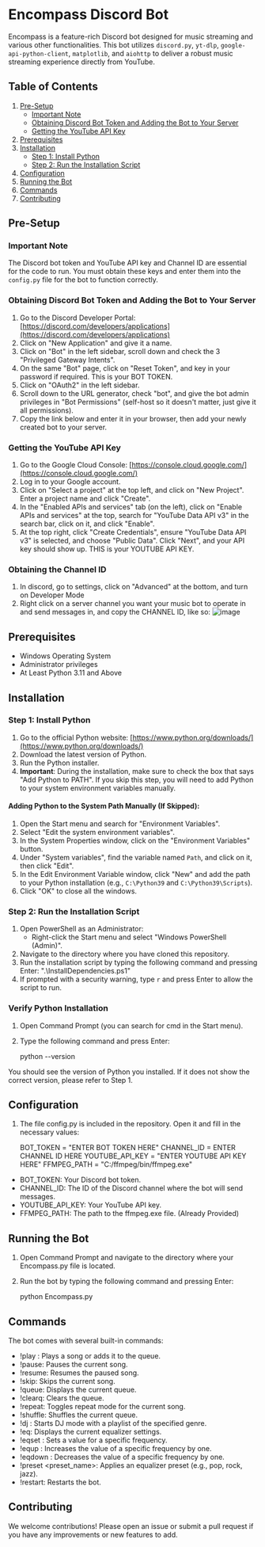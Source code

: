 # Encompass Discord Bot

Encompass is a feature-rich Discord bot designed for music streaming and various other functionalities. This bot utilizes `discord.py`, `yt-dlp`, `google-api-python-client`, `matplotlib`, and `aiohttp` to deliver a robust music streaming experience directly from YouTube.

## Table of Contents

1. [Pre-Setup](#pre-setup)
   - [Important Note](#important-note)
   - [Obtaining Discord Bot Token and Adding the Bot to Your Server](#obtaining-discord-bot-token-and-adding-the-bot-to-your-server)
   - [Getting the YouTube API Key](#getting-the-youtube-api-key)
2. [Prerequisites](#prerequisites)
3. [Installation](#installation)
   - [Step 1: Install Python](#step-1-install-python)
   - [Step 2: Run the Installation Script](#step-2-run-the-installation-script)
4. [Configuration](#configuration)
5. [Running the Bot](#running-the-bot)
6. [Commands](#commands)
7. [Contributing](#contributing)

## Pre-Setup

### Important Note

The Discord bot token and YouTube API key and Channel ID are essential for the code to run. You must obtain these keys and enter them into the `config.py` file for the bot to function correctly.

### Obtaining Discord Bot Token and Adding the Bot to Your Server

1. Go to the Discord Developer Portal: [https://discord.com/developers/applications](https://discord.com/developers/applications)
2. Click on "New Application" and give it a name.
3. Click on "Bot" in the left sidebar, scroll down and check the 3 "Privileged Gateway Intents".
4. On the same "Bot" page, click on "Reset Token", and key in your password if required. This is your BOT TOKEN.
5. Click on "OAuth2" in the left sidebar.
6. Scroll down to the URL generator, check "bot", and give the bot admin privileges in "Bot Permissions" (self-host so it doesn't matter, just give it all permissions).
7. Copy the link below and enter it in your browser, then add your newly created bot to your server.

### Getting the YouTube API Key

1. Go to the Google Cloud Console: [https://console.cloud.google.com/](https://console.cloud.google.com/)
2. Log in to your Google account.
3. Click on "Select a project" at the top left, and click on "New Project". Enter a project name and click "Create".
4. In the "Enabled APIs and services" tab (on the left), click on "Enable APIs and services" at the top, search for "YouTube Data API v3" in the search bar, click on it, and click "Enable".
5. At the top right, click "Create Credentials", ensure "YouTube Data API v3" is selected, and choose "Public Data". Click "Next", and your API key should show up. THIS is your YOUTUBE API KEY.

### Obtaining the Channel ID
1. In discord, go to settings, click on "Advanced" at the bottom, and turn on Developer Mode
2. Right click on a server channel you want your music bot to operate in and send messages in, and copy the CHANNEL ID, like so:
![image](https://github.com/Iimboo/Encompass-Discord-Bot/assets/171655348/8a6be135-c4d2-4133-843f-14115d4aabc1)


## Prerequisites

- Windows Operating System
- Administrator privileges
- At Least Python 3.11 and Above

## Installation

### Step 1: Install Python

1. Go to the official Python website: [https://www.python.org/downloads/](https://www.python.org/downloads/)
2. Download the latest version of Python.
3. Run the Python installer.
4. **Important**: During the installation, make sure to check the box that says "Add Python to PATH". If you skip this step, you will need to add Python to your system environment variables manually.

#### Adding Python to the System Path Manually (If Skipped):

1. Open the Start menu and search for "Environment Variables".
2. Select "Edit the system environment variables".
3. In the System Properties window, click on the "Environment Variables" button.
4. Under "System variables", find the variable named `Path`, and click on it, then click "Edit".
5. In the Edit Environment Variable window, click "New" and add the path to your Python installation (e.g., `C:\Python39` and `C:\Python39\Scripts`).
6. Click "OK" to close all the windows.

### Step 2: Run the Installation Script

1. Open PowerShell as an Administrator:
   - Right-click the Start menu and select "Windows PowerShell (Admin)".
2. Navigate to the directory where you have cloned this repository.
3. Run the installation script by typing the following command and pressing Enter: ".\InstallDependencies.ps1"
4. If prompted with a security warning, type `r` and press Enter to allow the script to run.

### Verify Python Installation

1. Open Command Prompt (you can search for cmd in the Start menu).
2. Type the following command and press Enter:

    python --version

You should see the version of Python you installed. If it does not show the correct version, please refer to Step 1.

## Configuration

1. The file config.py is included in the repository. Open it and fill in the necessary values:

    BOT_TOKEN = "ENTER BOT TOKEN HERE"
    CHANNEL_ID = ENTER CHANNEL ID HERE
    YOUTUBE_API_KEY = "ENTER YOUTUBE API KEY HERE"
    FFMPEG_PATH = "C:/ffmpeg/bin/ffmpeg.exe"

- BOT_TOKEN: Your Discord bot token.
- CHANNEL_ID: The ID of the Discord channel where the bot will send messages.
- YOUTUBE_API_KEY: Your YouTube API key.
- FFMPEG_PATH: The path to the ffmpeg.exe file. (Already Provided)

## Running the Bot

1. Open Command Prompt and navigate to the directory where your Encompass.py file is located.
2. Run the bot by typing the following command and pressing Enter:

    python Encompass.py

## Commands

The bot comes with several built-in commands:

- !play <URL or search term>: Plays a song or adds it to the queue.
- !pause: Pauses the current song.
- !resume: Resumes the paused song.
- !skip: Skips the current song.
- !queue: Displays the current queue.
- !clearq: Clears the queue.
- !repeat: Toggles repeat mode for the current song.
- !shuffle: Shuffles the current queue.
- !dj <genre>: Starts DJ mode with a playlist of the specified genre.
- !eq: Displays the current equalizer settings.
- !eqset <frequency> <value>: Sets a value for a specific frequency.
- !equp <frequency>: Increases the value of a specific frequency by one.
- !eqdown <frequency>: Decreases the value of a specific frequency by one.
- !preset <preset_name>: Applies an equalizer preset (e.g., pop, rock, jazz).
- !restart: Restarts the bot.

## Contributing

We welcome contributions! Please open an issue or submit a pull request if you have any improvements or new features to add.

